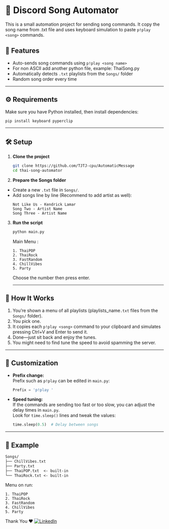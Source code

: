 # 🎵 Discord Song Automator  
This is a small automation project for sending song commands. 
It copy the song name from .txt file and uses keyboard simulation to paste `p!play <song>` commands.

## 🌟 Features
- Auto-sends song commands using `p!play <song name>`
- For non ASCII add another python file, example: ThaiSong.py
- Automatically detects `.txt` playlists from the `Songs/` folder
- Random song order every time 

---

## ⚙️ Requirements

Make sure you have Python installed, then install dependencies:

   ```bash
   pip install keyboard pyperclip
   ```

---

## 🛠 Setup

1. **Clone the project**  
   ```bash
   git clone https://github.com/TJTJ-cpu/AutomaticMessage
   cd thai-song-automator
   ```

2. **Prepare the Songs folder**  
  - Create a new `.txt` file in `Songs/`.
  - Add songs line by line (Recommend to add artist as well):
    ```
    Not Like Us - Kendrick Lamar
    Song Two - Artist Name
    Song Three - Artist Name
    ```

3. **Run the script**  
   ```bash
   python main.py
   ```
   Main Menu :
   ```
   1. ThaiPOP
   2. ThaiRock
   3. FastRandom
   4. ChillVibes
   5. Party
   ```
   Choose the number then press enter.
   
   ---

## 🤖 How It Works

1. You’re shown a menu of all playlists (playlists_name`.txt` files from the `Songs/` folder).
2. You pick one.
3. It copies each `p!play <song>` command to your clipboard and simulates pressing Ctrl+V and Enter to send it.
4. Done—just sit back and enjoy the tunes.
5. You might need to find tune the speed to avoid spamming the server.

---

## 🧪 Customization

- **Prefix change:**  
  Prefix such as `p!play` can be edited in `main.py`:
  ```python
  Prefix = 'p!play '
  ```
- **Speed tuning:**  
  If the commands are sending too fast or too slow, you can adjust the delay times in `main.py`.  
  Look for `time.sleep()` lines and tweak the values:
  ```python
  time.sleep(0.5)  # Delay between songs
  ```
  
---

## 📸 Example

```txt
Songs/
├── ChillVibes.txt
├── Party.txt
├── ThaiPOP.txt  <- built-in
└── ThaiRock.txt <- built-in
```

Menu on run:
```
1. ThaiPOP
2. ThaiRock
3. FastRandom
4. ChillVibes
5. Party
```

Thank You ❤️ 
[![LinkedIn](https://img.shields.io/badge/LinkedIn-Connect-blue?style=flat&logo=linkedin)](https://www.linkedin.com/in/tungjai-mady/)
